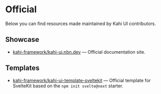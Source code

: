 # Official

Below you can find resources made maintained by Kahi UI contributors.

## Showcase

-   [kahi-framework/kahi-ui.nbn.dev](https://github.com/kahi-framework/kahi-ui.nbn.dev) — Official documentation site.

## Templates

-   [kahi-framework/kahi-ui-template-sveltekit](https://github.com/kahi-framework/kahi-ui-template-sveltekit) — Official template for SvelteKit based on the `npm init svelte@next` starter.
